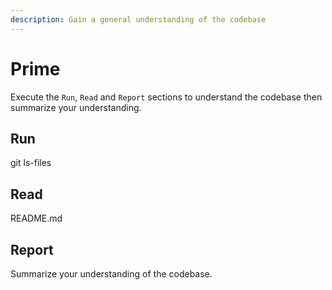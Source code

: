 ```yaml
---
description: Gain a general understanding of the codebase
---
```


# Prime

Execute the `Run`, `Read` and `Report` sections to understand the codebase then summarize your understanding.

## Run

git ls-files

## Read

README.md

## Report

Summarize your understanding of the codebase.